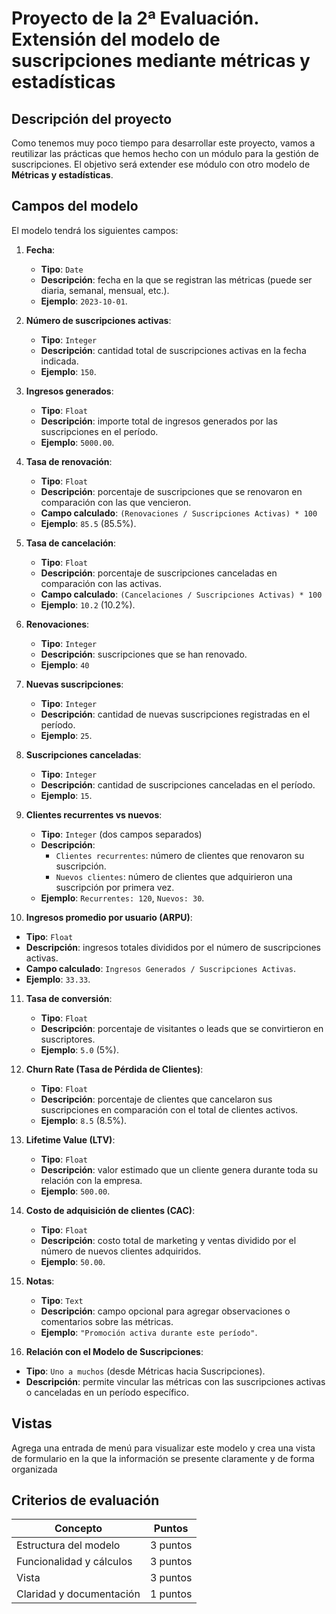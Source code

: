 # **Proyecto de la 2ª Evaluación**. Extensión del modelo de suscripciones mediante métricas y estadísticas

## Descripción del proyecto

Como tenemos muy poco tiempo para desarrollar este proyecto, vamos a reutilizar las prácticas que hemos hecho con un módulo para la gestión de suscripciones. El objetivo será extender ese módulo con otro modelo de **Métricas y estadísticas**.


## Campos del modelo

El modelo tendrá los siguientes campos:

1. **Fecha**:
   - **Tipo**: `Date`
   - **Descripción**: fecha en la que se registran las métricas (puede ser diaria, semanal, mensual, etc.).
   - **Ejemplo**: `2023-10-01`.

2. **Número de suscripciones activas**:
   - **Tipo**: `Integer`
   - **Descripción**: cantidad total de suscripciones activas en la fecha indicada.
   - **Ejemplo**: `150`.

3. **Ingresos generados**:
   - **Tipo**: `Float`
   - **Descripción**: importe total de ingresos generados por las suscripciones en el período.
   - **Ejemplo**: `5000.00`.

4. **Tasa de renovación**:
   - **Tipo**: `Float`
   - **Descripción**: porcentaje de suscripciones que se renovaron en comparación con las que vencieron.
   - **Campo calculado**: `(Renovaciones / Suscripciones Activas) * 100`
   - **Ejemplo**: `85.5` (85.5%).

5. **Tasa de cancelación**:
   - **Tipo**: `Float`
   - **Descripción**: porcentaje de suscripciones canceladas en comparación con las activas.
   - **Campo calculado**: `(Cancelaciones / Suscripciones Activas) * 100`
   - **Ejemplo**: `10.2` (10.2%).

6. **Renovaciones**:
   - **Tipo**: `Integer`
   - **Descripción**: suscripciones que se han renovado.
   - **Ejemplo**: `40`

7. **Nuevas suscripciones**:
   - **Tipo**: `Integer`
   - **Descripción**: cantidad de nuevas suscripciones registradas en el período.
   - **Ejemplo**: `25`.

8. **Suscripciones canceladas**:
   - **Tipo**: `Integer`
   - **Descripción**: cantidad de suscripciones canceladas en el período.
   - **Ejemplo**: `15`.

9. **Clientes recurrentes vs nuevos**:
   - **Tipo**: `Integer` (dos campos separados)
   - **Descripción**:
     - `Clientes recurrentes`: número de clientes que renovaron su suscripción.
     - `Nuevos clientes`: número de clientes que adquirieron una suscripción por primera vez.
   - **Ejemplo**: `Recurrentes: 120`, `Nuevos: 30`.

10. **Ingresos promedio por usuario (ARPU)**:
   - **Tipo**: `Float`
   - **Descripción**: ingresos totales divididos por el número de suscripciones activas.
   - **Campo calculado**: `Ingresos Generados / Suscripciones Activas`.
   - **Ejemplo**: `33.33`.

11. **Tasa de conversión**:
    - **Tipo**: `Float`
    - **Descripción**: porcentaje de visitantes o leads que se convirtieron en suscriptores.
    - **Ejemplo**: `5.0` (5%).

12. **Churn Rate (Tasa de Pérdida de Clientes)**:
    - **Tipo**: `Float`
    - **Descripción**: porcentaje de clientes que cancelaron sus suscripciones en comparación con el total de clientes activos.
    - **Ejemplo**: `8.5` (8.5%).

13. **Lifetime Value (LTV)**:
    - **Tipo**: `Float`
    - **Descripción**: valor estimado que un cliente genera durante toda su relación con la empresa.
    - **Ejemplo**: `500.00`.

14. **Costo de adquisición de clientes (CAC)**:
    - **Tipo**: `Float`
    - **Descripción**: costo total de marketing y ventas dividido por el número de nuevos clientes adquiridos.
    - **Ejemplo**: `50.00`.

15. **Notas**:
    - **Tipo**: `Text`
    - **Descripción**: campo opcional para agregar observaciones o comentarios sobre las métricas.
    - **Ejemplo**: `"Promoción activa durante este período"`.

16. **Relación con el Modelo de Suscripciones**:
   - **Tipo**: `Uno a muchos` (desde Métricas hacia Suscripciones).
   - **Descripción**: permite vincular las métricas con las suscripciones activas o canceladas en un período específico.

## Vistas

Agrega una entrada de menú para visualizar este modelo y crea una vista de formulario en la que la información se presente claramente y de forma organizada


## Criterios de evaluación

| Concepto                 | Puntos   |
|--------------------------|----------|
| Estructura del modelo    | 3 puntos |
| Funcionalidad y cálculos | 3 puntos |
| Vista                    | 3 puntos |
| Claridad y documentación | 1 puntos |



